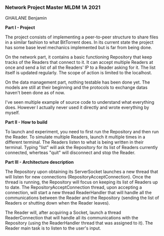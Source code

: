 ### Network Project Master MLDM 1A 2021

GHAILANE Benjamin

**Part I - Project**

The project consists of implementing a peer-to-peer structure to share files in a similar fashion to what BitTorrent
does. In its current state the project has some base level mechanics implemented but is far from being done. 

On the network part, it contains a basic functioning Repository that keep tracks of the Readers that connect to it. It
can accept multiple Readers at once and send a list of all the Readers' IP to a Reader asking for it. The list itself is 
updated regularly. The scope of action is limited to the localhost.

On the data management part, nothing testable has been done yet. The models are still at their beginning and the protocols
to exchange datas haven't been done as of now.

I've seen multiple example of source code to understand what everything does. However I actually never used it directly and
wrote everything by myself.

**Part II - How to build**

To launch and experiment, you need to first run the Repository and then run the Reader. To simulate multiple Readers, 
launch it multiple times in a different terminal. 
The Readers listen to what is being written in their terminal. Typing "list" will ask the Repository for its list of 
Readers currently connected, wherteas "quit" will disconnect and stop the Reader.

**Part III - Architecture description**

The Repository upon obtaining its ServerSocket launches a new thread that will listen for new connections 
(RepositoryAcceptConnection). Once the thread is running, the Repository will focus on keeping its list of Readers up to 
date. 
The RepositoryAcceptConnection thread, upon accepting a connection, will start a new thread ReaderHandler that will handle 
all the communications between the Reader and the Repository (sending the list of Readers or shutting down when the Reader leaves).

The Reader will, after acquiring a Socket, launch a thread ReaderConnection that will handle all its communications with 
the Repository (using the ReaderHandler thread that was assigned to it). The Reader main task is to listen to the user's input.
